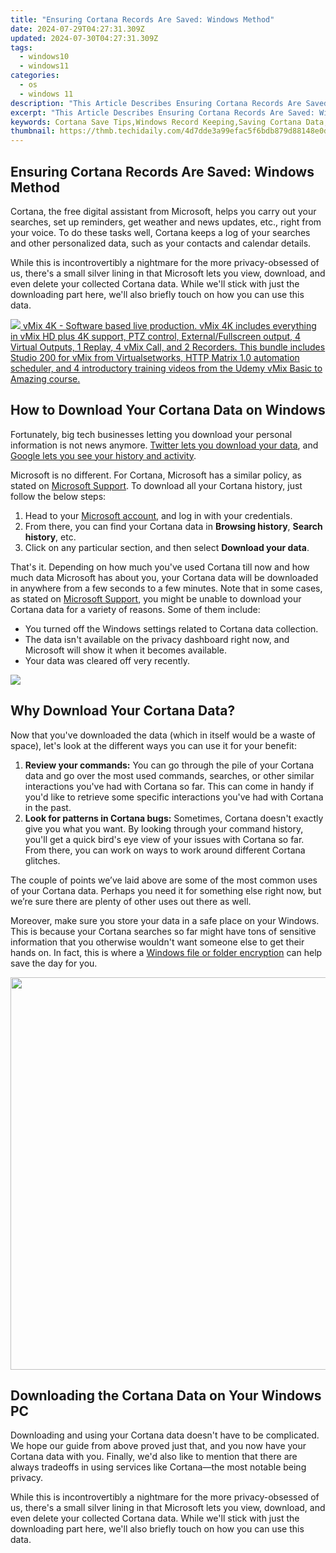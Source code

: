 ```yaml
---
title: "Ensuring Cortana Records Are Saved: Windows Method"
date: 2024-07-29T04:27:31.309Z
updated: 2024-07-30T04:27:31.309Z
tags:
  - windows10
  - windows11
categories:
  - os
  - windows 11
description: "This Article Describes Ensuring Cortana Records Are Saved: Windows Method"
excerpt: "This Article Describes Ensuring Cortana Records Are Saved: Windows Method"
keywords: Cortana Save Tips,Windows Record Keeping,Saving Cortana Data,Cortana History Preserve,Windows Notes Functionality,Cortana Data Retention,Keeping Windows Cortana Logs
thumbnail: https://thmb.techidaily.com/4d7dde3a99efac5f6bdb879d88148e0d5b48fb1025ad045c8786c79687920a30.jpg
---
```


## Ensuring Cortana Records Are Saved: Windows Method

 Cortana, the free digital assistant from Microsoft, helps you carry out your searches, set up reminders, get weather and news updates, etc., right from your voice. To do these tasks well, Cortana keeps a log of your searches and other personalized data, such as your contacts and calendar details.

 While this is incontrovertibly a nightmare for the more privacy-obsessed of us, there's a small silver lining in that Microsoft lets you view, download, and even delete your collected Cortana data. While we'll stick with just the downloading part here, we'll also briefly touch on how you can use this data.

<!-- affiliate ads begin -->
<a href="https://secure.2checkout.com/order/checkout.php?PRODS=30901369&QTY=1&AFFILIATE=108875&CART=1"> <img src="https://secure.avangate.com/images/merchant/ce9a6fb2becc2d235e62b125e9260102/products/1_copy_vMixCallScreenshot1-large.jpg" border="0"> vMix 4K - Software based live production. vMix 4K includes everything in vMix HD plus 4K support, PTZ control, External/Fullscreen output, 4 Virtual Outputs, 1 Replay, 4 vMix Call, and 2 Recorders. 
This bundle includes Studio 200 for vMix from Virtualsetworks, HTTP Matrix 1.0 automation scheduler, and 4 introductory training videos from the Udemy vMix Basic to Amazing course. </a>
<!-- affiliate ads end -->
## How to Download Your Cortana Data on Windows

 Fortunately, big tech businesses letting you download your personal information is not news anymore. [Twitter lets you download your data](https://www.makeuseof.com/how-to-download-your-twitter-data/), and [Google lets you see your history and activity](https://www.makeuseof.com/google-history-delete-all-my-activity/).

 Microsoft is no different. For Cortana, Microsoft has a similar policy, as stated on [Microsoft Support](https://support.microsoft.com/en-us/windows/cortana-and-privacy-47e5856e-3680-d930-22e1-71ec6cdde231#bkmk%5Fbookmark%5F1). To download all your Cortana history, just follow the below steps:

1. Head to your [Microsoft account](https://account.microsoft.com), and log in with your credentials.
2. From there, you can find your Cortana data in **Browsing history**, **Search history**, etc.
3. Click on any particular section, and then select **Download your data**.

 That's it. Depending on how much you've used Cortana till now and how much data Microsoft has about you, your Cortana data will be downloaded in anywhere from a few seconds to a few minutes. Note that in some cases, as stated on [Microsoft Support](https://support.microsoft.com/en-us/windows/view-your-data-on-the-privacy-dashboard-03d3e27f-1981-5ff4-ba1c-d6b1031ae433), you might be unable to download your Cortana data for a variety of reasons. Some of them include:

* You turned off the Windows settings related to Cortana data collection.
* The data isn't available on the privacy dashboard right now, and Microsoft will show it when it becomes available.
* Your data was cleared off very recently.

<!-- affiliate ads begin -->
<a href="https://estore.winxdvd.com/order/checkout.php?PRODS=12653853&QTY=1&AFFILIATE=108875&CART=1"><img src="https://secure.avangate.com/images/merchant/bcb41ccdc4363c6848a1d760f26c28a0/products/14_videoproc-converter-ai-box.png" border="0"></a>
<!-- affiliate ads end -->
## Why Download Your Cortana Data?

 Now that you've downloaded the data (which in itself would be a waste of space), let's look at the different ways you can use it for your benefit:

1. **Review your commands:** You can go through the pile of your Cortana data and go over the most used commands, searches, or other similar interactions you've had with Cortana so far. This can come in handy if you'd like to retrieve some specific interactions you've had with Cortana in the past.
2. **Look for patterns in Cortana bugs:** Sometimes, Cortana doesn't exactly give you what you want. By looking through your command history, you'll get a quick bird's eye view of your issues with Cortana so far. From there, you can work on ways to work around different Cortana glitches.

 The couple of points we’ve laid above are some of the most common uses of your Cortana data. Perhaps you need it for something else right now, but we’re sure there are plenty of other uses out there as well.

 Moreover, make sure you store your data in a safe place on your Windows. This is because your Cortana searches so far might have tons of sensitive information that you otherwise wouldn't want someone else to get their hands on. In fact, this is where a [Windows file or folder encryption](https://www.makeuseof.com/windows-encrypt-files-folders/) can help save the day for you.

<!-- affiliate ads begin -->
<a href="https://versadesk.pxf.io/c/5597632/1892107/21290" target="_top" id="1892107"><img src="//a.impactradius-go.com/display-ad/21290-1892107" border="0" alt="" width="1200" height="628"/></a><img height="0" width="0" src="https://imp.pxf.io/i/5597632/1892107/21290" style="position:absolute;visibility:hidden;" border="0" />
<!-- affiliate ads end -->
## Downloading the Cortana Data on Your Windows PC

 Downloading and using your Cortana data doesn't have to be complicated. We hope our guide from above proved just that, and you now have your Cortana data with you. Finally, we'd also like to mention that there are always tradeoffs in using services like Cortana—the most notable being privacy.

 While this is incontrovertibly a nightmare for the more privacy-obsessed of us, there's a small silver lining in that Microsoft lets you view, download, and even delete your collected Cortana data. While we'll stick with just the downloading part here, we'll also briefly touch on how you can use this data.



<ins class="adsbygoogle"
      style="display:block"
      data-ad-client="ca-pub-7571918770474297"
      data-ad-slot="8358498916"
      data-ad-format="auto"
      data-full-width-responsive="true"></ins>